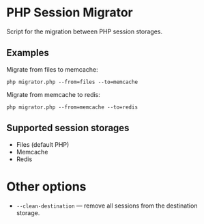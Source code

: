 # PHP Session Migrator

Script for the migration between PHP session storages.

## Examples

Migrate from files to memcache:

```
php migrator.php --from=files --to=memcache
```

Migrate from memcache to redis:

```
php migrator.php --from=memcache --to=redis
```

## Supported session storages

- Files (default PHP)
- Memcache
- Redis

# Other options

- `--clean-destination` — remove all sessions from the destination storage.
